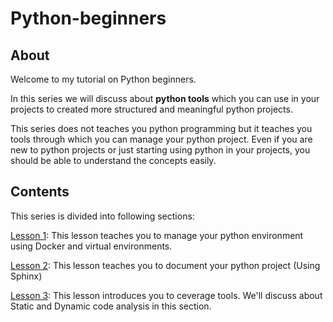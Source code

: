 # Python-beginners

## About

Welcome to my tutorial on Python beginners.

In this series we will discuss about **python tools** which you can use in your projects to created more structured and meaningful python projects.

This series does not teaches you python programming but it teaches you tools through which you can manage your python project. Even if you are new to python projects or just starting using python in your projects, you should be able to understand the concepts easily.

## Contents

This series is divided into following sections:

[Lesson 1](Lesson-1): This lesson teaches you to manage your python environment using Docker and virtual environments.

[Lesson 2](Lesson-2): This lesson teaches you to document your python project (Using Sphinx)
 
[Lesson 3](Lesson-3): This lesson introduces you to ceverage tools. We'll discuss about Static and Dynamic code analysis in this section.



